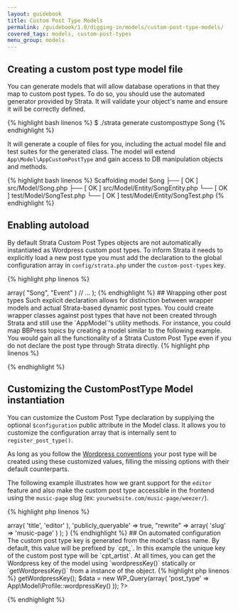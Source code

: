 ```yaml
---
layout: guidebook
title: Custom Post Type Models
permalink: /guidebook/1.0/digging-in/models/custom-post-type-models/
covered_tags: models, custom-post-types
menu_group: models
---
```


## Creating a custom post type model file

You can generate models that will allow database operations in that they map to custom post types. To do so, you should use the automated generator provided by Strata. It will validate your object's name and ensure it will be correctly defined.

{% highlight bash linenos %}
$ ./strata generate customposttype Song
{% endhighlight %}

It will generate a couple of files for you, including the actual model file and test suites for the generated class. The model will extend `App\Model\AppCustomPostType` and gain access to DB manipulation objects and methods.

{% highlight bash linenos %}
Scaffolding model Song
  ├── [ OK ] src/Model/Song.php
  ├── [ OK ] src/Model/Entity/SongEntity.php
  └── [ OK ] test/Model/SongTest.php
  └── [ OK ] test/Model/Entity/SongTest.php
{% endhighlight %}

## Enabling autoload

By default Strata Custom Post Types objects are not automatically instantiated as Wordpress custom post types. To inform Strata it needs to explicitly load a new post type you must add the declaration to the global configuration array in `config/strata.php` under the `custom-post-types` key.

{% highlight php linenos %}
<?php
$strata = array(

    // ...

    "custom-post-types" => array(
        "Song",
        "Event"
    )

  // ...

);
{% endhighlight %}

## Wrapping other post types

Such explicit declaration allows for distinction between wrapper models and actual Strata-based dynamic post types.

You could create wrapper classes against post types that have not been created through Strata and still use the `AppModel`'s utility methods. For instance, you could map BBPress topics by creating a model similar to the following example. You would gain all the functionality of a Strata Custom Post Type even if you do not declare the post type through Strata directly.

{% highlight php linenos %}
<?php
namespace App\Model;

class ForumPost extends AppCustomPostType {

    public function getWordpressKey()
    {
        return "reply";
    }

    public function foo()
    {
        return "bar";
    }
}
?>
{% endhighlight %}

## Customizing the CustomPostType Model instantiation

You can customize the Custom Post Type declaration by supplying the optional `$configuration` public attribute in the Model class. It allows you to customize the configuration array that is internally sent to `register_post_type()`.

As long as you follow the [Wordpress conventions](http://codex.wordpress.org/Function_Reference/register_post_type) your post type will be created using these customized values, filling the missing options with their default counterparts.

The following example illustrates how we grant support for the `editor` feature and also make the custom post type accessible in the frontend using the `music-page` slug (ex: `yourwebsite.com/music-page/weezer/`).

{% highlight php linenos %}
<?php
namespace App\Model;

class Artist extends AppCustomPostType {

    public $configuration = array(
        "supports"  => array( 'title', 'editor' ),
        'publicly_queryable' => true,
        "rewrite"   => array(
            'slug' => 'music-page'
        )
    );

}

{% endhighlight %}

## On automated configuration

The custom post type key is generated from the model's class name. By default, this value will be prefixed by `cpt_`. In this example the unique key of the custom post type will be `cpt_artist`.

At all times, you can get the Wordpress key of the model using `wordpressKey()` statically or `getWordpressKey()` from a instance of the object.

{% highlight php linenos %}
<?php
$model = new App\Model\Fruit();
echo $model->getWordpressKey();

$data = new WP_Query(array(
    'post_type' => App\Model\Profile::wordpressKey()
));
?>
{% endhighlight %}

